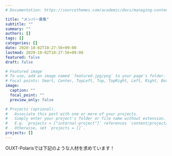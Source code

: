 ```yaml
---
# Documentation: https://sourcethemes.com/academic/docs/managing-content/

title: "メンバー募集"
subtitle: ""
summary: ""
authors: []
tags: []
categories: []
date: 2020-10-02T10:27:56+09:00
lastmod: 2020-10-02T10:27:56+09:00
featured: false
draft: false

# Featured image
# To use, add an image named `featured.jpg/png` to your page's folder.
# Focal points: Smart, Center, TopLeft, Top, TopRight, Left, Right, BottomLeft, Bottom, BottomRight.
image:
  caption: ""
  focal_point: ""
  preview_only: false

# Projects (optional).
#   Associate this post with one or more of your projects.
#   Simply enter your project's folder or file name without extension.
#   E.g. `projects = ["internal-project"]` references `content/project/deep-learning/index.md`.
#   Otherwise, set `projects = []`.
projects: []
---
```


OUXT-Polarisでは下記のような人材を求めています！
